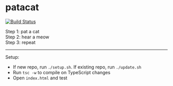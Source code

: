 # patacat

[![Build Status](https://travis-ci.com/patacat/patacat.svg?branch=master)](https://travis-ci.com/patacat/patacat)

Step 1: pat a cat <br>
Step 2: hear a meow <br>
Step 3: repeat

---

Setup:

* If new repo, run `./setup.sh`. If existing repo, run `./update.sh`
* Run `tsc -w` to compile on TypeScript changes
* Open `index.html` and test
